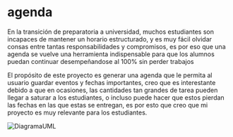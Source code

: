# agenda

En la transición de preparatoria a universidad, muchos estudiantes son incapaces de mantener un horario estructurado, y es muy fácil olvidar consas entre tantas responsabilidades y compromisos, es por eso que una agenda se vuelve una herramienta indispensable para que los alumnos puedan continuar desempeñandose al 100% sin perder trabajos

El propósito de este proyecto es generar una agenda que le permita al usuario guardar eventos y fechas importantes,
creo que es interestante debido a que en ocasiones, las cantidades tan grandes de tarea pueden llegar a saturar a los
estudiantes, o incluso puede hacer que estos pierdan las fechas en las que estas se entregan, es por esto que creo que
mi proyecto es muy relevante para los estudiantes.


![DiagramaUML](https://github.com/A01769552/agenda/assets/124001135/4d3bb895-badc-457a-afe1-cae349c14563)
